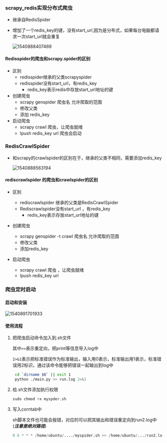 ### scrapy_redis实现分布式爬虫

- 继承自RedisSpider

- 增加了一个redis_key的键，没有start_url,因为是分布式，如果每台电脑都请求一次start_url就会重复

  ![1540888407469](/home/libo/.config/Typora/typora-user-images/1540888407469.png)

#### Redisspider的爬虫和scrapy.spider的区别

- 区别
  - redisspider继承的父类scrapyspider
  - redisspider没有start_url，有redis_key
    - redis_key表示redis中存放start_url地址的键
- 创建爬虫
  - scrapy genspider 爬虫名 允许爬取的范围
  - 修改父类
  - 添加 redis_key
- 启动爬虫
  - scrapy crawl 爬虫，让爬虫就绪
  - lpush redis_key url 爬虫会启动

### RedisCrawlSpider

- 和scrapy的crawlspider的区别在于，继承的父类不相同，需要添加redis_key

  ![1540888563194](/home/libo/.config/Typora/typora-user-images/1540888563194.png)

#### rediscrawlspider 的爬虫和crawlspider的区别

- 区别
  - rediscrawlspider 继承的父类是RedisCrawlSpider
  - Rediscrawlspider没有start_url ，有redis_key
    - redis_key表示存放start_url地址的键
- 创建爬虫
  - scrapy genspider -t crawl 爬虫名 允许爬取的范围
  - 修改父类
  - 添加redis_key

- 启动爬虫
  - scrapy crawl 爬虫 ，让爬虫就绪
  - lpush redis_key url 

### 爬虫定时启动

#### 启动和安装

![1540891701933](/home/libo/.config/Typora/typora-user-images/1540891701933.png)

#### 使用流程

1. 把爬虫启动命令加入到.sh文件

   其中`>>`表示重定向，把print等信息导入log中

   `2>&1`表示把标准错误作为标准输出，输入用0表示，标准输出用1表示，标准错误用2标识，通过该命令能够把错误一起输出到log中

   ```sh
    cd `dirname $0` || exit 1
    python ./main.py >> run.log 2>&1
   ```

2. 给.sh文件添加执行权限

   ```python
   sudo chmod +x myspder.sh
   ```

3. 写入corntab中

   sh脚本文件也可能会报错，对应的可以把其输出和错误重定向到run2.log中(***注意是绝对路径***)

   ```python
   0 6 * * * /home/ubuntu/..../myspider.sh >> /home/ubuntu/.../run2.log 2>&1
   ```
